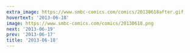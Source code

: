 ```yaml
---
extra_image: https://www.smbc-comics.com/comics/20130618after.gif
hovertext: '2013-06-18'
image: https://www.smbc-comics.com/comics/20130618.png
next: '2013-06-19'
prev: '2013-06-17'
title: '2013-06-18'
---
```

